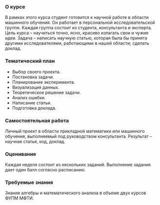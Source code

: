 ### О курсе

В рамках этого курса студент готовится к научной работе в области машинного обучения. Он работает в персональной исследовательской группе. Каждая группа состоит из студента, консультанта и эксперта. Цель курса – научиться точно, ясно, красиво излагать свои и чужие идеи. Задача – написать научную статью, которая была бы принята другими исследователями, работающими в нашей области; сделать доклад.

### Тематический план

- Выбор своего проекта.
- Постановка задачи.
- Планирование эксперимента.
- Визуализация данных.
- Теоретическое решение задачи.
- Анализ ошибки.
- Написание статьи.
- Подготовка доклада.

### Самостоятельная работа

Личный проект в области прикладной математики или машинного обучения, выполняемый под руководством консультанта. Результат – научная статья, код, доклад.

### Оценивание

Каждая неделя состоит из нескольких заданий. Выполнение задания дает один балл согласно расписанию.

### Требуемые знания

Знание алгебры и математического анализа в объеме двух курсов ФУПМ МФТИ.

